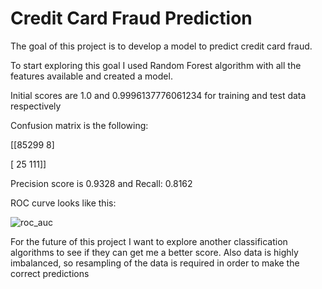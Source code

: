 # Credit Card Fraud Prediction

The goal of this project is to develop a model to predict credit card fraud.

To start exploring this goal I used Random Forest algorithm with all the features available and created a model. 

Initial scores are 1.0 and 0.9996137776061234 for training and test data respectively

Confusion matrix is the following:

 [[85299     8]
 
 [   25   111]]

 Precision score is 0.9328 and Recall: 0.8162

 ROC curve looks like this:

 ![roc_auc](https://github.com/sambu2010/credit_card_fraud_detection/blob/main/roc_auc.png)

 For the future of this project I want to explore another classification algorithms to see if they can get me a better score. Also data is highly imbalanced, so resampling of the data is required in order to make the correct predictions